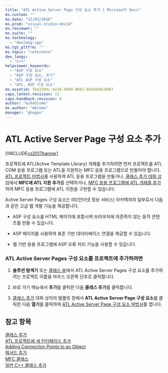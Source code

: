 ```yaml
---
title: "ATL Active Server Page 구성 요소 추가 | Microsoft Docs"
ms.custom: ""
ms.date: "12/03/2016"
ms.prod: "visual-studio-dev14"
ms.reviewer: ""
ms.suite: ""
ms.technology: 
  - "devlang-cpp"
ms.tgt_pltfrm: ""
ms.topic: "reference"
dev_langs: 
  - "C++"
helpviewer_keywords: 
  - "ASP 구성 요소"
  - "ASP 구성 요소, 추가"
  - "ATL ASP 구성 요소"
  - "ATL, ASP 구성 요소"
ms.assetid: 7be2204c-6e58-4099-8892-001b848c8987
caps.latest.revision: 13
caps.handback.revision: 8
author: "mikeblome"
ms.author: "mblome"
manager: "ghogen"
---
```

# ATL Active Server Page 구성 요소 추가
[!INCLUDE[vs2017banner](../../assembler/inline/includes/vs2017banner.md)]

프로젝트에 ATL\(Active Template Library\) 개체를 추가하려면 먼저 프로젝트를 ATL COM 응용 프로그램 또는 ATL을 지원하는 MFC 응용 프로그램으로 만들어야 합니다.  [ATL 프로젝트 마법사](../../atl/reference/atl-project-wizard.md)를 사용하여 ATL 응용 프로그램을 만들거나, [클래스 추가 대화 상자](../../ide/add-class-dialog-box.md)에서 **MFC에 ATL 지원 추가**를 선택하거나, [MFC 응용 프로그램에 ATL 개체를 추가](../../mfc/reference/adding-atl-support-to-your-mfc-project.md)하여 MFC 응용 프로그램에 ATL 지원을 구현할 수 있습니다.  
  
 Active Server Pages 구성 요소는 IIS\(인터넷 정보 서비스\) 아키텍처의 일부로서 다음과 같은 고급 웹 개발 기능을 제공합니다.  
  
-   ASP 구성 요소를 HTML 페이지에 포함시켜 브라우저에 의존하지 않는 동적 콘텐츠를 만들 수 있습니다.  
  
-   ASP 페이지를 사용하여 표준 기반 데이터베이스 연결을 제공할 수 있습니다.  
  
-   웹 기반 응용 프로그램에 ASP 오류 처리 기능을 사용할 수 있습니다.  
  
### ATL Active Server Pages 구성 요소를 프로젝트에 추가하려면  
  
1.  **솔루션 탐색기** 또는 [클래스 뷰](http://msdn.microsoft.com/ko-kr/8d7430a9-3e33-454c-a9e1-a85e3d2db925)에서 ATL Active Server Pages 구성 요소를 추가하려는 프로젝트 이름을 마우스 오른쪽 단추로 클릭합니다.  
  
2.  바로 가기 메뉴에서 **추가**를 클릭한 다음 **클래스 추가**를 클릭합니다.  
  
3.  [클래스 추가](../../ide/add-class-dialog-box.md) 대화 상자의 템플릿 창에서 **ATL Active Server Page 구성 요소**를 클릭한 다음 **열기**를 클릭하여 [ATL Active Server Page 구성 요소 마법사](../../atl/reference/atl-active-server-page-component-wizard.md)를 엽니다.  
  
## 참고 항목  
 [클래스 추가](../../ide/adding-a-class-visual-cpp.md)   
 [ATL 프로젝트에 새 인터페이스 추가](../../atl/reference/adding-a-new-interface-in-an-atl-project.md)   
 [Adding Connection Points to an Object](../../atl/adding-connection-points-to-an-object.md)   
 [메서드 추가](../../ide/adding-a-method-visual-cpp.md)   
 [MFC 클래스](../../mfc/reference/adding-an-mfc-class.md)   
 [일반 C\+\+ 클래스 추가](../../ide/adding-a-generic-cpp-class.md)